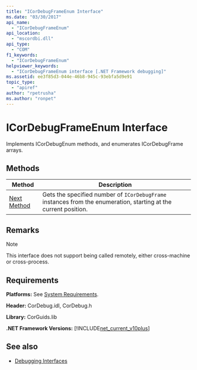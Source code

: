 ```yaml
---
title: "ICorDebugFrameEnum Interface"
ms.date: "03/30/2017"
api_name: 
  - "ICorDebugFrameEnum"
api_location: 
  - "mscordbi.dll"
api_type: 
  - "COM"
f1_keywords: 
  - "ICorDebugFrameEnum"
helpviewer_keywords: 
  - "ICorDebugFrameEnum interface [.NET Framework debugging]"
ms.assetid: ee3f85d3-044e-46b8-945c-93ebfa5d9e91
topic_type: 
  - "apiref"
author: "rpetrusha"
ms.author: "ronpet"
---
```

# ICorDebugFrameEnum Interface

Implements ICorDebugEnum methods, and enumerates ICorDebugFrame arrays.  
  
## Methods  
  
|Method|Description|  
|------------|-----------------|  
|[Next Method](../../../../docs/framework/unmanaged-api/debugging/icordebugframeenum-next-method.md)|Gets the specified number of `ICorDebugFrame` instances from the enumeration, starting at the current position.|  
  
## Remarks  
  
> [!NOTE]
>  This interface does not support being called remotely, either cross-machine or cross-process.  
  
## Requirements  
 **Platforms:** See [System Requirements](../../../../docs/framework/get-started/system-requirements.md).  
  
 **Header:** CorDebug.idl, CorDebug.h  
  
 **Library:** CorGuids.lib  
  
 **.NET Framework Versions:** [!INCLUDE[net_current_v10plus](../../../../includes/net-current-v10plus-md.md)]  
  
## See also
- [Debugging Interfaces](../../../../docs/framework/unmanaged-api/debugging/debugging-interfaces.md)
